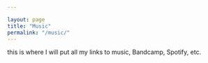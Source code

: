 ```yaml
---

layout: page
title: "Music"
permalink: "/music/"
---
```


this is where I will put all my links to music, Bandcamp, Spotify, etc.
